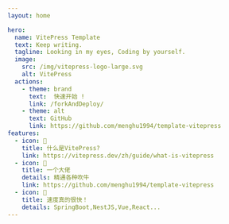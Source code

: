 ```yaml
---
layout: home

hero:
  name: VitePress Template
  text: Keep writing. 
  tagline: Looking in my eyes, Coding by yourself.
  image:
    src: /img/vitepress-logo-large.svg
    alt: VitePress
  actions:
    - theme: brand
      text:  快速开始 !
      link: /forkAndDeploy/
    - theme: alt
      text: GitHub
      link: https://github.com/menghu1994/template-vitepress
features:
  - icon: 📝
    title: 什么是VitePress?
    link: https://vitepress.dev/zh/guide/what-is-vitepress
  - icon: 💨
    title: 一个大佬
    details: 精通各种吹牛
    link: https://github.com/menghu1994/template-vitepress
  - icon: 🚀
    title: 速度真的很快！
    details: SpringBoot,NestJS,Vue,React...
---
```


